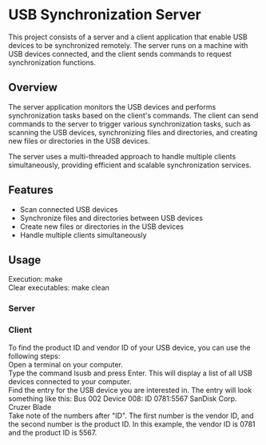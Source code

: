 # USB Synchronization Server

This project consists of a server and a client application that enable USB devices to be synchronized remotely. The server runs on a machine with USB devices connected, and the client sends commands to request synchronization functions.<br>

## Overview

The server application monitors the USB devices and performs synchronization tasks based on the client's commands. The client can send commands to the server to trigger various synchronization tasks, such as scanning the USB devices, synchronizing files and directories, and creating new files or directories in the USB devices.<br>

The server uses a multi-threaded approach to handle multiple clients simultaneously, providing efficient and scalable synchronization services.<br>

## Features
- Scan connected USB devices<br>
- Synchronize files and directories between USB devices<br>
- Create new files or directories in the USB devices<br>
- Handle multiple clients simultaneously<br>

## Usage
Execution: make<br>
Clear executables: make clean<br>

### Server

### Client

To find the product ID and vendor ID of your USB device, you can use the following steps:<br>
Open a terminal on your computer.<br>
Type the command lsusb and press Enter. This will display a list of all USB devices connected to your computer.<br>
Find the entry for the USB device you are interested in. The entry will look something like this: Bus 002 Device 008: ID 0781:5567 SanDisk Corp. Cruzer Blade<br>
Take note of the numbers after "ID". The first number is the vendor ID, and the second number is the product ID. In this example, the vendor ID is 0781 and the product ID is 5567.<br>


